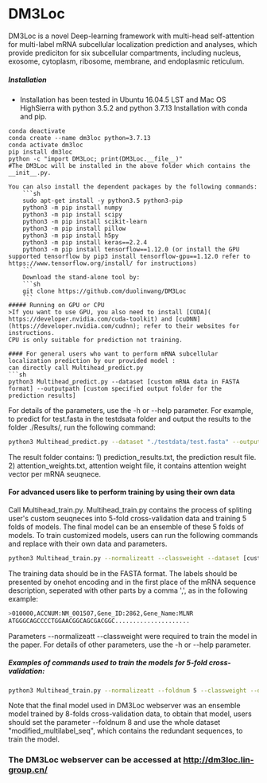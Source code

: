 # DM3Loc

DM3Loc is a novel Deep-learning framework with multi-head self-attention for multi-label mRNA subcellular localization prediction and analyses, which provide prediciton for six subcellular compartments, including nucleus, exosome, cytoplasm, ribosome, membrane, and endoplasmic reticulum.

##### Installation

   - Installation has been tested in Ubuntu 16.04.5 LST and Mac OS HighSierra with python 3.5.2 and python 3.7.13
Installation with conda and pip.
```
conda deactivate
conda create --name dm3loc python=3.7.13
conda activate dm3loc
pip install dm3loc
python -c "import DM3Loc; print(DM3Loc.__file__)"
#The DM3Loc will be installed in the above folder which contains the __init__.py. 

You can also install the dependent packages by the following commands:
    ```sh
    sudo apt-get install -y python3.5 python3-pip
    python3 -m pip install numpy 
    python3 -m pip install scipy
    python3 -m pip install scikit-learn
    python3 -m pip install pillow
    python3 -m pip install h5py
    python3 -m pip install keras==2.2.4
    python3 -m pip install tensorflow==1.12.0 (or install the GPU supported tensorflow by pip3 install tensorflow-gpu==1.12.0 refer to https://www.tensorflow.org/install/ for instructions)
    ```
    Download the stand-alone tool by:
    ```sh
    git clone https://github.com/duolinwang/DM3Loc
    ```
##### Running on GPU or CPU
>If you want to use GPU, you also need to install [CUDA]( https://developer.nvidia.com/cuda-toolkit) and [cuDNN](https://developer.nvidia.com/cudnn); refer to their websites for instructions. 
CPU is only suitable for prediction not training. 

#### For general users who want to perform mRNA subcellular localization prediction by our provided model :
can directly call Multihead_predict.py 
```sh
python3 Multihead_predict.py --dataset [custom mRNA data in FASTA format] --outputpath [custom specified output folder for the prediction results]
```
For details of the parameters, use the -h or --help parameter.
For example, to predict for test.fasta in the testdsata folder and output the results to the folder ./Results/, run the following command:
```sh
python3 Multihead_predict.py --dataset "./testdata/test.fasta" --outputpath ./Results/
```
The result folder contains: 1) prediction_results.txt, the prediction result file. 2) attention_weights.txt, attention weight file, it contains attention weight vector per mRNA seuqnece.
#### For advanced users like to perform training by using their own data
Call Multihead_train.py. Multihead_train.py contains the process of spliting user's custom seuqneces into 5-fold cross-validation data and training 5 folds of models. The final model can be an ensemble of these 5 folds of models. To train customized models, users can run the following commands and replace with their own data and parameters.
```sh
python3 Multihead_train.py --normalizeatt --classweight --dataset [custom training data in FASTA format] --epochs 500 --message [output custom model keywords]
```
The training data should be in the FASTA format. The labels should be presented by onehot encoding and in the first place of the mRNA sequence description, seperated with other parts by a comma ',', as in the following example: 
```sh
>010000,ACCNUM:NM_001507,Gene_ID:2862,Gene_Name:MLNR
ATGGGCAGCCCCTGGAACGGCAGCGACGGC.....................
```
Parameters --normalizeatt --classweight were required to train the model in the paper. For details of other parameters, use the -h or --help parameter.
##### Examples of commands used to train the models for 5-fold cross-validation:
 ```sh
python3 Multihead_train.py --normalizeatt --foldnum 5 --classweight --dataset ./testdata/modified_multilabel_seq_nonredundent.fasta --epochs 500 --message cnn64_smooth_l1
```
Note that the final model used in DM3Loc webserver was an ensemble model trained by 8-folds cross-validation data, to obtain that model, users should set the parameter --foldnum 8 and use the whole dataset "modified_multilabel_seq", which contains the redundant sequences, to train the model. 

### The DM3Loc webserver can be accessed at http://dm3loc.lin-group.cn/
